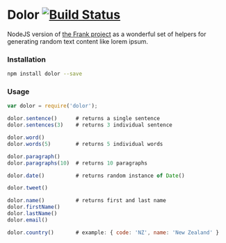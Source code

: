 Dolor [![Build Status](https://travis-ci.org/mrzmyr/dolor.svg?branch=master)](https://travis-ci.org/mrzmyr/dolor)
=========

NodeJS version of [the Frank project](https://github.com/blahed/frank) as a wonderful set of helpers for generating random text content like lorem ipsum.

### Installation

```bash
npm install dolor --save
```

### Usage

```js
var dolor = require('dolor');

dolor.sentence()      # returns a single sentence
dolor.sentences(3)    # returns 3 individual sentence

dolor.word()
dolor.words(5)        # returns 5 individual words

dolor.paragraph()
dolor.paragraphs(10)  # returns 10 paragraphs 

dolor.date()          # returns random instance of Date()

dolor.tweet()

dolor.name()          # returns first and last name
dolor.firstName()
dolor.lastName()
dolor.email()

dolor.country()       # example: { code: 'NZ', name: 'New Zealand' }
```
